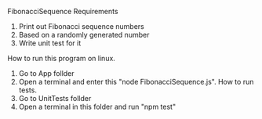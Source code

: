 FibonacciSequence
Requirements 
1. Print out Fibonacci sequence numbers 
2. Based on a randomly generated number 
3. Write unit test for it

How to run this program on linux. 
1. Go to App follder
2. Open a terminal and enter this "node FibonacciSequence.js".
How to run tests. 
1. Go to UnitTests follder
2. Open a terminal in this folder and run "npm test"
